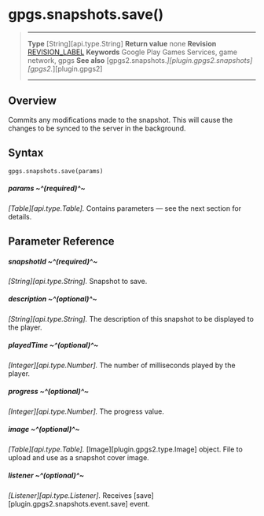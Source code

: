 # gpgs.snapshots.save()

> --------------------- ------------------------------------------------------------------------------------------
> __Type__              [String][api.type.String]
> __Return value__      none
> __Revision__          [REVISION_LABEL](REVISION_URL)
> __Keywords__          Google Play Games Services, game network, gpgs
> __See also__          [gpgs2.snapshots.*][plugin.gpgs2.snapshots]
>                       [gpgs2.*][plugin.gpgs2]
> --------------------- ------------------------------------------------------------------------------------------

## Overview

Commits any modifications made to the snapshot. This will cause the changes to be synced to the server in the background.

## Syntax

	gpgs.snapshots.save(params)

##### params ~^(required)^~
_[Table][api.type.Table]._ Contains parameters — see the next section for details.

## Parameter Reference

##### snapshotId ~^(required)^~
_[String][api.type.String]._ Snapshot to save.

##### description ~^(optional)^~
_[String][api.type.String]._ The description of this snapshot to be displayed to the player.

##### playedTime ~^(optional)^~
_[Integer][api.type.Number]._ The number of milliseconds played by the player.

##### progress ~^(optional)^~
_[Integer][api.type.Number]._ The progress value.

##### image ~^(optional)^~
_[Table][api.type.Table]._ [Image][plugin.gpgs2.type.Image] object. File to upload and use as a snapshot cover image.

##### listener ~^(optional)^~
_[Listener][api.type.Listener]._ Receives [save][plugin.gpgs2.snapshots.event.save] event.